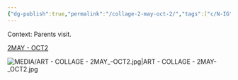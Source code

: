 ```yaml
---
{"dg-publish":true,"permalink":"/collage-2-may-oct-2/","tags":["c/N-IG","c/N-CG","c/key","c/flat-background","c/colour-white","c/N-jonny","c/series-self","c/series","c/2022"],"created":"2024-06-28T12:56:50.000-04:00","updated":"2025-08-21T16:18:08.962-04:00"}
---
```



Context: Parents visit.

[2MAY - OCT2](https://www.instagram.com/p/CjVxdlvObgo/)

![MEDIA/ART - COLLAGE - 2MAY_-_OCT2.jpg|ART - COLLAGE - 2MAY_-_OCT2.jpg](/img/user/MEDIA/ART%20-%20COLLAGE%20-%202MAY_-_OCT2.jpg)
